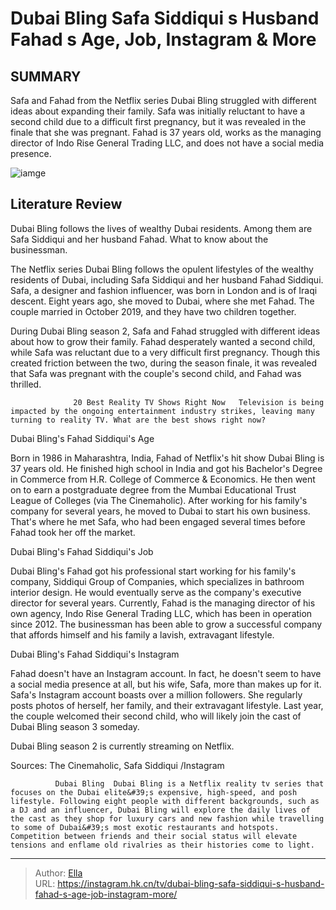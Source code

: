 # Dubai Bling Safa Siddiqui s Husband Fahad s Age, Job, Instagram &amp; More


## SUMMARY 



  Safa and Fahad from the Netflix series Dubai Bling struggled with different ideas about expanding their family.   Safa was initially reluctant to have a second child due to a difficult first pregnancy, but it was revealed in the finale that she was pregnant.   Fahad is 37 years old, works as the managing director of Indo Rise General Trading LLC, and does not have a social media presence.  

![iamge](https://static1.srcdn.com/wordpress/wp-content/uploads/2024/01/fahad-siddiqui-safa-dubai-bling.jpg)

## Literature Review

Dubai Bling follows the lives of wealthy Dubai residents. Among them are Safa Siddiqui and her husband Fahad. What to know about the businessman. 




The Netflix series Dubai Bling follows the opulent lifestyles of the wealthy residents of Dubai, including Safa Siddiqui and her husband Fahad Siddiqui. Safa, a designer and fashion influencer, was born in London and is of Iraqi descent. Eight years ago, she moved to Dubai, where she met Fahad. The couple married in October 2019, and they have two children together.




During Dubai Bling season 2, Safa and Fahad struggled with different ideas about how to grow their family. Fahad desperately wanted a second child, while Safa was reluctant due to a very difficult first pregnancy. Though this created friction between the two, during the season finale, it was revealed that Safa was pregnant with the couple&#39;s second child, and Fahad was thrilled.

                  20 Best Reality TV Shows Right Now   Television is being impacted by the ongoing entertainment industry strikes, leaving many turning to reality TV. What are the best shows right now?   


 Dubai Bling&#39;s Fahad Siddiqui&#39;s Age 
          

Born in 1986 in Maharashtra, India, Fahad of Netflix&#39;s hit show Dubai Bling is 37 years old. He finished high school in India and got his Bachelor&#39;s Degree in Commerce from H.R. College of Commerce &amp; Economics. He then went on to earn a postgraduate degree from the Mumbai Educational Trust League of Colleges (via The Cinemaholic). After working for his family&#39;s company for several years, he moved to Dubai to start his own business. That&#39;s where he met Safa, who had been engaged several times before Fahad took her off the market.






 Dubai Bling&#39;s Fahad Siddiqui&#39;s Job 
          

Dubai Bling&#39;s Fahad got his professional start working for his family&#39;s company, Siddiqui Group of Companies, which specializes in bathroom interior design. He would eventually serve as the company&#39;s executive director for several years. Currently, Fahad is the managing director of his own agency, Indo Rise General Trading LLC, which has been in operation since 2012. The businessman has been able to grow a successful company that affords himself and his family a lavish, extravagant lifestyle.



 Dubai Bling&#39;s Fahad Siddiqui&#39;s Instagram 

 

Fahad doesn&#39;t have an Instagram account. In fact, he doesn&#39;t seem to have a social media presence at all, but his wife, Safa, more than makes up for it. Safa&#39;s Instagram account boasts over a million followers. She regularly posts photos of herself, her family, and their extravagant lifestyle. Last year, the couple welcomed their second child, who will likely join the cast of Dubai Bling season 3 someday.






Dubai Bling season 2 is currently streaming on Netflix.




Sources: The Cinemaholic, Safa Siddiqui /Instagram

              Dubai Bling  Dubai Bling is a Netflix reality tv series that focuses on the Dubai elite&#39;s expensive, high-speed, and posh lifestyle. Following eight people with different backgrounds, such as a DJ and an influencer, Dubai Bling will explore the daily lives of the cast as they shop for luxury cars and new fashion while travelling to some of Dubai&#39;s most exotic restaurants and hotspots. Competition between friends and their social status will elevate tensions and enflame old rivalries as their histories come to light.    


---

> Author: [Ella](https://instagram.hk.cn/)  
> URL: https://instagram.hk.cn/tv/dubai-bling-safa-siddiqui-s-husband-fahad-s-age-job-instagram-more/  

